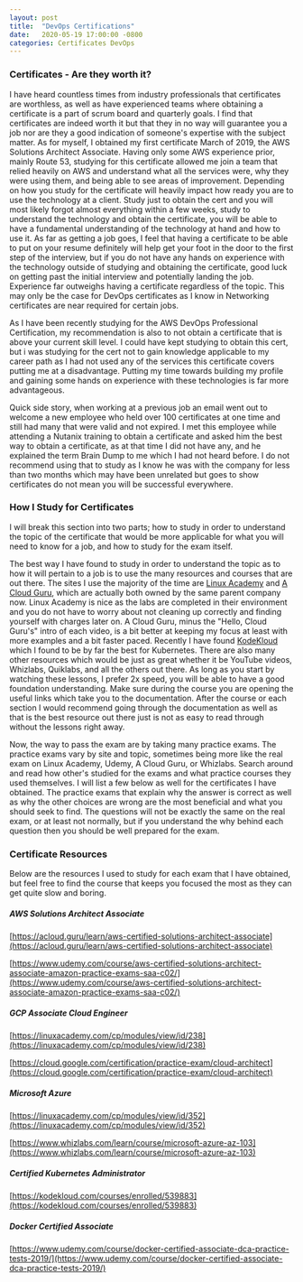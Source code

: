 ```yaml
---
layout: post
title:  "DevOps Certifications"
date:   2020-05-19 17:00:00 -0800
categories: Certificates DevOps
---
```


### Certificates - Are they worth it?

I have heard countless times from industry professionals that certificates are worthless, as well as have experienced teams where obtaining a certificate is a part of scrum board and quarterly goals. I find that certificates are indeed worth it but that they in no way will guarantee you a job nor are they a good indication of someone's expertise with the subject matter. <!--more--> As for myself, I obtained my first certificate March of 2019, the AWS Solutions Architect Associate. Having only some AWS experience prior, mainly Route 53, studying for this certificate allowed me join a team that relied heavily on AWS and understand what all the services were, why they were using them, and being able to see areas of improvement. Depending on how you study for the certificate will heavily impact how ready you are to use the technology at a client. Study just to obtain the cert and you will most likely forgot almost everything within a few weeks, study to understand the technology and obtain the certificate, you will be able to have a fundamental understanding of the technology at hand and how to use it. As far as getting a job goes, I feel that having a certificate to be able to put on your resume definitely will help get your foot in the door to the first step of the interview, but if you do not have any hands on experience with the technology outside of studying and obtaining the certificate, good luck on getting past the initial interview and potentially landing the job. Experience far outweighs having a certificate regardless of the topic. This may only be the case for DevOps certificates as I know in Networking certificates are near required for certain jobs.

As I have been recently studying for the AWS DevOps Professional Certification, my recommendation is also to not obtain a certificate that is above your current skill level. I could have kept studying to obtain this cert, but i was studying for the cert not to gain knowledge applicable to my career path as I had not used any of the services this certificate covers putting me at a disadvantage. Putting my time towards building my profile and gaining some hands on experience with these technologies is far more advantageous.

Quick side story, when working at a previous job an email went out to welcome a new employee who held over 100 certificates at one time and still had many that were valid and not expired. I met this employee while attending a Nutanix training to obtain a certificate and asked him the best way to obtain a certificate, as at that time I did not have any, and he explained the term Brain Dump to me which I had not heard before. I do not recommend using that to study as I know he was with the company for less than two months which may have been unrelated but goes to show certificates do not mean you will be successful everywhere.

### How I Study for Certificates

I will break this section into two parts; how to study in order to understand the topic of the certificate that would be more applicable for what you will need to know for a job, and how to study for the exam itself.

The best way I have found to study in order to understand the topic as to how it will pertain to a job is to use the many resources and courses that are out there. The sites I use the majority of the time are [Linux Academy](https://linuxacademy.com/) and [A Cloud Guru](https://acloud.guru/), which are actually both owned by the same parent company now. Linux Academy is nice as the labs are completed in their environment and you do not have to worry about not cleaning up correctly and finding yourself with charges later on. A Cloud Guru, minus the "Hello, Cloud Guru's" intro of each video, is a bit better at keeping my focus at least with more examples and a bit faster paced. Recently I have found [KodeKloud](https://kodekloud.com/) which I found to be by far the best for Kubernetes. There are also many other resources which would be just as great whether it be YouTube videos, Whizlabs, Quiklabs, and all the others out there. As long as you start by watching these lessons, I prefer 2x speed, you will be able to have a good foundation understanding. Make sure during the course you are opening the useful links which take you to the documentation. After the course or each section I would recommend going through the documentation as well as that is the best resource out there just is not as easy to read through without the lessons right away.

Now, the way to pass the exam are by taking many practice exams. The practice exams vary by site and topic, sometimes being more like the real exam on Linux Academy, Udemy, A Cloud Guru, or Whizlabs. Search around and read how other's studied for the exams and what practice courses they used themselves. I will list a few below as well for the certificates I have obtained. The practice exams that explain why the answer is correct as well as why the other choices are wrong are the most beneficial and what you should seek to find. The questions will not be exactly the same on the real exam, or at least not normally, but if you understand the why behind each question then you should be well prepared for the exam.

### Certificate Resources

Below are the resources I used to study for each exam that I have obtained, but feel free to find the course that keeps you focused the most as they can get quite slow and boring.

##### AWS Solutions Architect Associate

[https://acloud.guru/learn/aws-certified-solutions-architect-associate](https://acloud.guru/learn/aws-certified-solutions-architect-associate)

[https://www.udemy.com/course/aws-certified-solutions-architect-associate-amazon-practice-exams-saa-c02/](https://www.udemy.com/course/aws-certified-solutions-architect-associate-amazon-practice-exams-saa-c02/)

##### GCP Associate Cloud Engineer

[https://linuxacademy.com/cp/modules/view/id/238](https://linuxacademy.com/cp/modules/view/id/238)

[https://cloud.google.com/certification/practice-exam/cloud-architect](https://cloud.google.com/certification/practice-exam/cloud-architect)

##### Microsoft Azure

[https://linuxacademy.com/cp/modules/view/id/352](https://linuxacademy.com/cp/modules/view/id/352)

[https://www.whizlabs.com/learn/course/microsoft-azure-az-103](https://www.whizlabs.com/learn/course/microsoft-azure-az-103)

##### Certified Kubernetes Administrator

[https://kodekloud.com/courses/enrolled/539883](https://kodekloud.com/courses/enrolled/539883)

##### Docker Certified Associate

[https://www.udemy.com/course/docker-certified-associate-dca-practice-tests-2019/](https://www.udemy.com/course/docker-certified-associate-dca-practice-tests-2019/)
